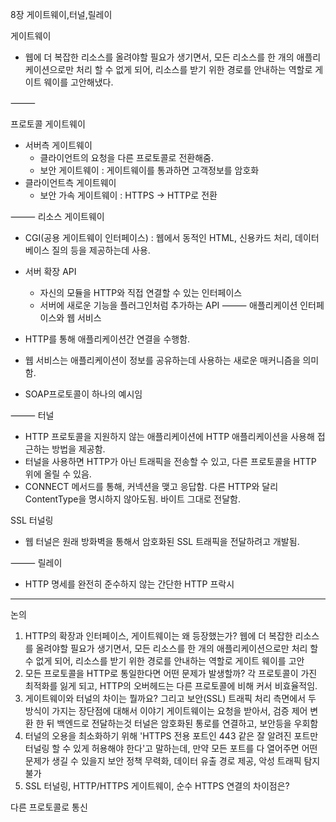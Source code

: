 8장 게이트웨이,터널,릴레이

게이트웨이

* 웹에 더 복잡한 리소스를 올려야할 필요가 생기면서, 모든 리소스를 한 개의 애플리케이션으로만 처리 할 수 없게 되어, 리소스를 받기 위한 경로를 안내하는 역할로 게이트 웨이를 고안해냈다. 
  
⸻

프로토콜 게이트웨이

* 서버측 게이트웨이
    * 클라이언트의 요청을 다른 프로토콜로 전환해줌.
    * 보안 게이트웨이 : 게이트웨이를 통과하면 고객정보를 암호화
* 클라이언트측 게이트웨이
    * 보안 가속 게이트웨이 : HTTPS -> HTTP로 전환

⸻
리소스 게이트웨이

* CGI(공용 게이트웨이 인터페이스) : 웹에서 동적인 HTML, 신용카드 처리, 데이터베이스 질의 등을 제공하는데 사용.
* 서버 확장 API
  * 자신의 모듈을 HTTP와 직접 연결할 수 있는 인터페이스
  * 서버에 새로운 기능을 플러그인처럼 추가하는 API
⸻
애플리케이션 인터페이스와 웹 서비스

* HTTP를 통해 애플리케이션간 연결을 수행함.
* 웹 서비스는 애플리케이션이 정보를 공유하는데 사용하는 새로운 매커니즘을 의미함.
* SOAP프로토콜이 하나의 예시임

⸻
터널

* HTTP 프로토콜을 지원하지 않는 애플리케이션에 HTTP 애플리케이션을 사용해 접근하는 방법을 제공함.
* 터널을 사용하면 HTTP가 아닌 트래픽을 전송할 수 있고, 다른 프로토콜을 HTTP 위에 올릴 수 있음.
* CONNECT 메서드를 통해, 커넥션을 맺고 응답함. 다른 HTTP와 달리 ContentType을 명시하지 않아도됨. 바이트 그대로 전달함.

SSL 터널링

* 웹 터널은 원래 방화벽을 통해서 암호화된 SSL 트래픽을 전달하려고 개발됨.

⸻
릴레이

* HTTP 명세를 완전히 준수하지 않는 간단한 HTTP 프락시

---

논의

1. HTTP의 확장과 인터페이스, 게이트웨이는 왜 등장했는가?
   웹에 더 복잡한 리소스를 올려야할 필요가 생기면서, 모든 리소스를 한 개의 애플리케이션으로만 처리 할 수 없게 되어, 리소스를 받기 위한 경로를 안내하는 역할로 게이트 웨이를 고안
2. 모든 프로토콜을 HTTP로 통일한다면 어떤 문제가 발생할까?
   각 프로토콜이 가진 최적화를 잃게 되고, HTTP의 오버헤드는 다른 프로토콜에 비해 커서 비효율적임.
3. 게이트웨이와 터널의 차이는 뭘까요? 그리고 보안(SSL) 트래픽 처리 측면에서 두 방식이 가지는 장단점에 대해서 이야기
   게이트웨이는 요청을 받아서, 검증 제어 변환 한 뒤 백엔드로 전달하는것
   터널은 암호화된 통로를 연결하고, 보안등을 우회함
4. 터널의 오용을 최소화하기 위해 'HTTPS 전용 포트인 443 같은 잘 알려진 포트만 터널링 할 수 있게 허용해야 한다'고 말하는데, 만약 모든 포트를 다 열어주면 어떤 문제가 생길 수 있을지
   보안 정책 무력화, 데이터 유출 경로 제공, 악성 트래픽 탐지 불가
5. SSL 터널링, HTTP/HTTPS 게이트웨이, 순수 HTTPS 연결의 차이점은?

다른 프로토콜로 통신